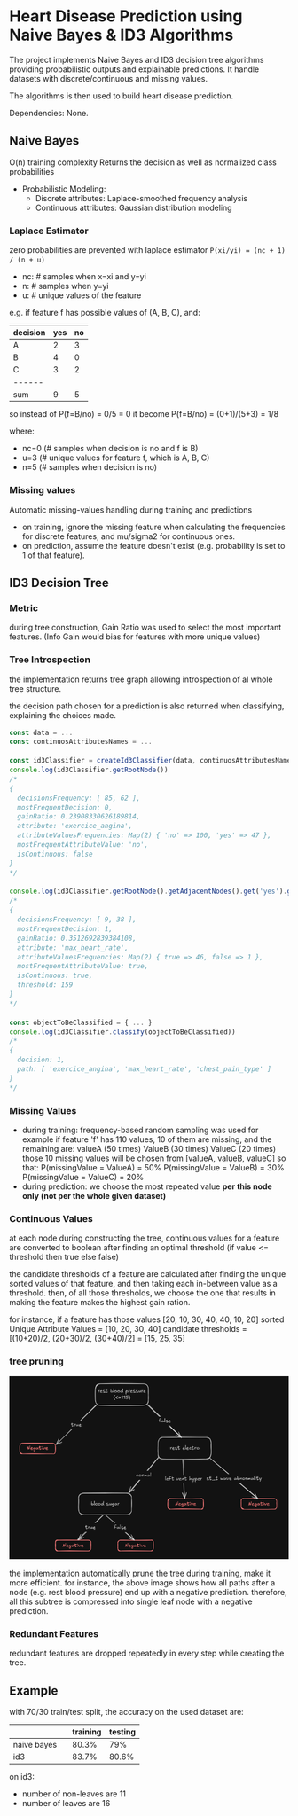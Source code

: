 # Heart Disease Prediction using Naive Bayes & ID3 Algorithms

The project implements Naive Bayes and ID3 decision tree algorithms providing probabilistic outputs and explainable predictions.
It handle datasets with discrete/continuous and missing values.

The algorithms is then used to build heart disease prediction.

Dependencies: None.

## Naive Bayes

O(n) training complexity
Returns the decision as well as normalized class probabilities

- Probabilistic Modeling:
  - Discrete attributes: Laplace-smoothed frequency analysis
  - Continuous attributes: Gaussian distribution modeling

### Laplace Estimator

zero probabilities are prevented with laplace estimator `P(xi/yi) = (nc + 1) / (n + u)`

- nc: # samples when x=xi and y=yi
- n: # samples when y=yi
- u: # unique values of the feature

e.g. if feature f has possible values of (A, B, C), and:

| decision | yes | no  |
| -------- | --- | --- |
| A        | 2   | 3   |
| B        | 4   | 0   |
| C        | 3   | 2   |
| ------   |     |     |
| sum      | 9   | 5   |

so instead of P(f=B/no) = 0/5 = 0
it become P(f=B/no) = (0+1)/(5+3) = 1/8

where:

- nc=0 (# samples when decision is no and f is B)
- u=3 (# unique values for feature f, which is A, B, C)
- n=5 (# samples when decision is no)

### Missing values

Automatic missing-values handling during training and predictions

- on training, ignore the missing feature when calculating the frequencies for discrete features, and mu/sigma2 for continuous ones.
- on prediction, assume the feature doesn't exist (e.g. probability is set to 1 of that feature).

## ID3 Decision Tree

### Metric

during tree construction, Gain Ratio was used to select the most important features.
(Info Gain would bias for features with more unique values)

### Tree Introspection

the implementation returns tree graph allowing introspection of al whole tree structure.

the decision path chosen for a prediction is also returned when classifying, explaining the choices made.

```js
const data = ...
const continuosAttributesNames = ...

const id3Classifier = createId3Classifier(data, continuosAttributesNames)
console.log(id3Classifier.getRootNode())
/*
{
  decisionsFrequency: [ 85, 62 ],
  mostFrequentDecision: 0,
  gainRatio: 0.23908330626189814,
  attribute: 'exercice_angina',
  attributeValuesFrequencies: Map(2) { 'no' => 100, 'yes' => 47 },
  mostFrequentAttributeValue: 'no',
  isContinuous: false
}
*/

console.log(id3Classifier.getRootNode().getAdjacentNodes().get('yes').getNodeInfo())
/*
{
  decisionsFrequency: [ 9, 38 ],
  mostFrequentDecision: 1,
  gainRatio: 0.3512692839384108,
  attribute: 'max_heart_rate',
  attributeValuesFrequencies: Map(2) { true => 46, false => 1 },
  mostFrequentAttributeValue: true,
  isContinuous: true,
  threshold: 159
}
*/

const objectToBeClassified = { ... }
console.log(id3Classifier.classify(objectToBeClassified))
/*
{
  decision: 1,
  path: [ 'exercice_angina', 'max_heart_rate', 'chest_pain_type' ]
}
*/
```

### Missing Values

- during training: frequency-based random sampling was used
  for example if feature 'f' has 110 values, 10 of them are missing, and the remaining are:
  valueA (50 times)
  ValueB (30 times)
  ValueC (20 times)
  those 10 missing values will be chosen from [valueA, valueB, valueC] so that:
  P(missingValue = ValueA) = 50%
  P(missingValue = ValueB) = 30%
  P(missingValue = ValueC) = 20%
- during prediction: we choose the most repeated value **per this node only (not per the whole given dataset)**

### Continuous Values

at each node during constructing the tree, continuous values for a feature are converted to boolean after finding an optimal threshold (if value <= threshold then true else false)

the candidate thresholds of a feature are calculated after finding the unique sorted values of that feature, and then taking each in-between value as a threshold. then, of all those thresholds, we choose the one that results in making the feature makes the highest gain ration.

for instance, if a feature has those values [20, 10, 30, 40, 40, 10, 20]
sorted Unique Attribute Values = [10, 20, 30, 40]
candidate thresholds = [(10+20)/2, (20+30)/2, (30+40)/2] = [15, 25, 35]

### tree pruning

![tree pruning](./screenshots/tree-pruning.png)

the implementation automatically prune the tree during training, make it more efficient. for instance, the above image shows how all paths after a node (e.g. rest blood pressure) end up with a negative prediction. therefore, all this subtree is compressed into single leaf node with a negative prediction.

### Redundant Features

redundant features are dropped repeatedly in every step while creating the tree.

## Example

with 70/30 train/test split, the accuracy on the used dataset are:

|             |     | training | testing |
| ----------- | --- | -------- | ------- |
| naive bayes |     | 80.3%    | 79%     |
| id3         |     | 83.7%    | 80.6%   |

on id3:

- number of non-leaves are 11
- number of leaves are 16
